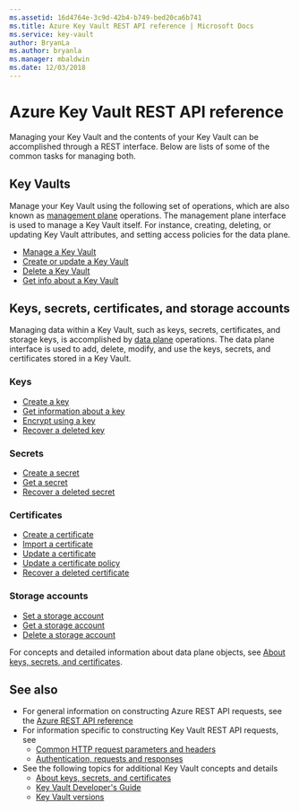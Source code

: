 ```yaml
---
ms.assetid: 16d4764e-3c9d-42b4-b749-bed20ca6b741
ms.title: Azure Key Vault REST API reference | Microsoft Docs
ms.service: key-vault
author: BryanLa
ms.author: bryanla
ms.manager: mbaldwin
ms.date: 12/03/2018
---
```


# Azure Key Vault REST API reference

Managing your Key Vault and the contents of your Key Vault can be accomplished through a REST interface. Below are lists of some of the common tasks for managing both.

## Key Vaults

Manage your Key Vault using the following set of operations, which are also known as [management plane](/azure/key-vault/key-vault-secure-your-key-vault#management-plane-and-rbac) operations. The management plane interface is used to manage a Key Vault itself. For instance, creating, deleting, or updating Key Vault attributes, and setting access policies for the data plane. 

- [Manage a Key Vault](/rest/api/keyvault/vaults)
- [Create or update a Key Vault](/rest/api/keyvault/vaults/createorupdate)
- [Delete a Key Vault](/rest/api/keyvault/vaults/delete)
- [Get info about a Key Vault](/rest/api/keyvault/vaults/get)

## Keys, secrets, certificates, and storage accounts

Managing data within a Key Vault, such as keys, secrets, certificates, and storage keys, is accomplished by [data plane](/azure/key-vault/key-vault-secure-your-key-vault#data-plane-and-access-policies) operations. The data plane interface is used to add, delete, modify, and use the keys, secrets, and certificates stored in a Key Vault. 

### Keys

- [Create a key](xref:keyvault.createkey)
- [Get information about a key](xref:keyvault.getkey)
- [Encrypt using a key](xref:keyvault.encrypt)
- [Recover a deleted key](xref:keyvault.recoverdeletedkey)

### Secrets

- [Create a secret](xref:keyvault.setsecret)
- [Get a secret](xref:keyvault.getsecret)
- [Recover a deleted secret](xref:keyvault.recoverdeletedsecret)

### Certificates

- [Create a certificate](xref:keyvault.createcertificate)
- [Import a certificate](xref:keyvault.importcertificate)
- [Update a certificate](xref:keyvault.updatecertificate)
- [Update a certificate policy](xref:keyvault.updatecertificatepolicy)
- [Recover a deleted certificate](xref:keyvault.recoverdeletedcertificate)

### Storage accounts

- [Set a storage account](xref:keyvault.setstorageaccount)
- [Get a storage account](xref:keyvault.getstorageaccount)
- [Delete a storage account](xref:keyvault.deletestorageaccount)

For concepts and detailed information about data plane objects, see [About keys, secrets, and certificates](about-keys--secrets-and-certificates.md).

## See also

- For general information on constructing Azure REST API requests, see the [Azure REST API reference](/rest/api/azure/)
- For information specific to constructing Key Vault REST API requests, see
   - [Common HTTP request parameters and headers](common-parameters-and-headers.md)
   - [Authentication, requests and responses](authentication--requests-and-responses.md)
- See the following topics for additional Key Vault concepts and details
   - [About keys, secrets, and certificates](about-keys--secrets-and-certificates.md)
   - [Key Vault Developer's Guide](/azure/key-vault/key-vault-developers-guide)
   - [Key Vault versions](key-vault-versions.md)
